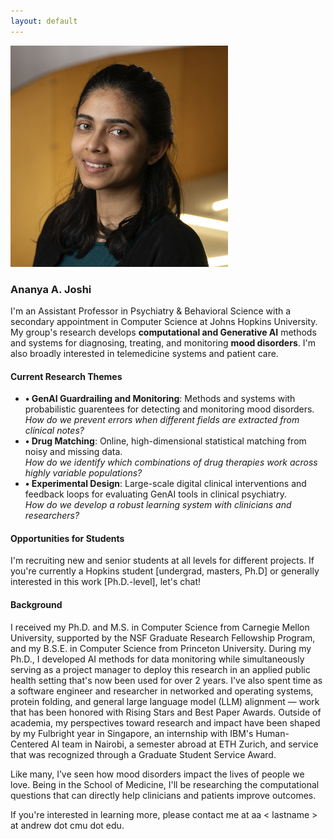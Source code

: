 ```yaml
--- 
layout: default
---
```



<div class="row align-items-center">
    <div class="col-md-4 text-center mb-4 mb-md-0">
    <img src="/assets/headshot.png" alt="Profile Image" class="profile-img" />
    </div>
    <div class="col-md-8">
    <h3>Ananya A. Joshi</h3>
    <p class="bio-text">
    I'm an Assistant Professor in Psychiatry & Behavioral Science with a secondary appointment in Computer Science at Johns Hopkins University. My group's research develops <b>computational and Generative AI</b> methods and systems for diagnosing, treating, and monitoring <b>mood disorders</b>. I'm also broadly interested in telemedicine systems and patient care.  </p>
    </div>
    </div>
<h4 class="mt-5">Current Research Themes</h4>
<ul class="list-unstyled">
	<li><b>• GenAI Guardrailing and Monitoring</b>: Methods and systems with probabilistic guarentees for detecting and monitoring mood disorders. <br> <i>How do we prevent errors when different fields are extracted from clinical notes?</i> </li>
   <li><b>• Drug Matching</b>: Online, high-dimensional statistical matching from noisy and missing data. <br><i>How do we identify which combinations of drug therapies work across highly variable populations?</i></li>
  <li><b>• Experimental Design</b>: Large-scale digital clinical interventions and feedback loops for evaluating GenAI tools in clinical psychiatry. <br> <i>How do we develop a robust learning system with clinicians and researchers?</i> </li>
  
</ul>

<h4 class="mt-4">Opportunities for Students</h4>
<p>
I'm recruiting new and senior students at all levels for different projects. If you're currently a Hopkins student [undergrad, masters, Ph.D] or generally interested in this work [Ph.D.-level], let's chat!
</p>

<h4 class="mt-4">Background</h4>
<p>
I received my Ph.D. and M.S. in Computer Science from Carnegie Mellon University, supported by the NSF Graduate Research Fellowship Program, and my B.S.E. in Computer Science from Princeton University. During my Ph.D., I developed AI methods for data monitoring while simultaneously serving as a project manager to deploy this research in an applied public health setting that's now been used for over 2 years. I've also spent time as a software engineer and researcher in networked and operating systems, protein folding, and general large language model (LLM) alignment — work that has been honored with Rising Stars and Best Paper Awards. Outside of academia, my perspectives toward research and impact have been shaped by my Fulbright year in Singapore, an internship with IBM's Human-Centered AI team in Nairobi, a semester abroad at ETH Zurich, and service that was recognized through a Graduate Student Service Award.
</p>
<p>
Like many, I’ve seen how mood disorders impact the lives of people we love. Being in the School of Medicine, I'll be researching the computational questions that can directly help clinicians and patients  improve outcomes. 
</p>

If you're interested in learning more, please contact me at aa < lastname >  at andrew dot cmu dot edu. 







